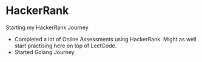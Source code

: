 # HackerRank

Starting my HackerRank Journey

- Completed a lot of Online Assessments using HackerRank. Might as well start practising here on top of LeetCode.
- Started Golang Journey.
